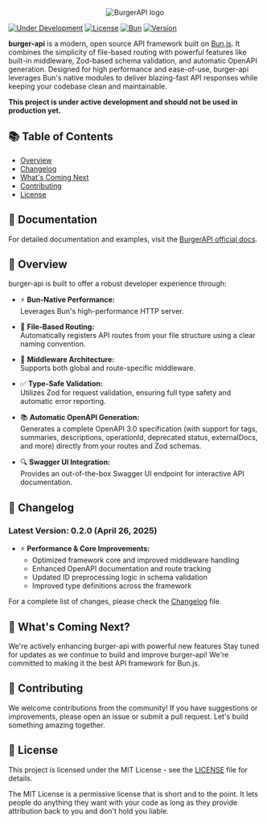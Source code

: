 <p align="center">
  <img src="https://github.com/user-attachments/assets/0d9b376e-1d89-479a-aa7f-e7ee3c6b2342" alt="BurgerAPI logo"/>
</p>

[![Under Development](https://img.shields.io/badge/under%20development-red.svg)](https://github.com/isfhan/burger-api)
[![License](https://img.shields.io/badge/license-MIT-blue.svg)](LICENSE)
[![Bun](https://img.shields.io/badge/Bun-1.2.4-black?logo=bun)](https://bun.sh)
[![Version](https://img.shields.io/badge/version-0.2.0-green.svg)](https://github.com/isfhan/burger-api/releases)

**burger-api** is a modern, open source API framework built on
[Bun.js](https://bun.sh). It combines the simplicity of file-based routing with
powerful features like built-in middleware, Zod-based schema validation, and
automatic OpenAPI generation. Designed for high performance and ease-of-use,
burger-api leverages Bun's native modules to deliver blazing-fast API responses
while keeping your codebase clean and maintainable.

**This project is under active development and should not be used in production
yet.**

## 📚 Table of Contents

-   [Overview](#-overview)
-   [Changelog](#-changelog)
-   [What's Coming Next](#-whats-coming-next)
-   [Contributing](#-contributing)
-   [License](#-license)

## 📖 Documentation

For detailed documentation and examples, visit the
[BurgerAPI official docs](https://burger-api.com/).

## 🚀 Overview

burger-api is built to offer a robust developer experience through:

-   ⚡ **Bun-Native Performance:**  
    Leverages Bun's high-performance HTTP server.

-   📁 **File-Based Routing:**  
    Automatically registers API routes from your file structure using a clear
    naming convention.

-   🔄 **Middleware Architecture:**  
    Supports both global and route-specific middleware.

-   ✅ **Type-Safe Validation:**  
    Utilizes Zod for request validation, ensuring full type safety and automatic
    error reporting.

-   📚 **Automatic OpenAPI Generation:**  
    Generates a complete OpenAPI 3.0 specification (with support for tags,
    summaries, descriptions, operationId, deprecated status, externalDocs, and
    more) directly from your routes and Zod schemas.

-   🔍 **Swagger UI Integration:**  
    Provides an out-of-the-box Swagger UI endpoint for interactive API
    documentation.

## 📣 Changelog

### Latest Version: 0.2.0 (April 26, 2025)

-   ⚡ **Performance & Core Improvements:**
    -   Optimized framework core and improved middleware handling
    -   Enhanced OpenAPI documentation and route tracking
    -   Updated ID preprocessing logic in schema validation
    -   Improved type definitions across the framework

For a complete list of changes, please check the [Changelog](CHANGELOG.md) file.

## 🎯 What's Coming Next?

We're actively enhancing burger-api with powerful new features Stay tuned for
updates as we continue to build and improve burger-api! We're committed to
making it the best API framework for Bun.js.

## 🤝 Contributing

We welcome contributions from the community! If you have suggestions or
improvements, please open an issue or submit a pull request. Let's build
something amazing together.

## 📄 License

This project is licensed under the MIT License - see the [LICENSE](LICENSE) file
for details.

The MIT License is a permissive license that is short and to the point. It lets
people do anything they want with your code as long as they provide attribution
back to you and don't hold you liable.
